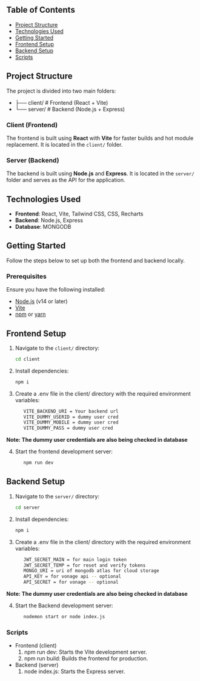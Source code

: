 
## Table of Contents

- [Project Structure](#project-structure)
- [Technologies Used](#technologies-used)
- [Getting Started](#getting-started)
- [Frontend Setup](#frontend-setup)
- [Backend Setup](#backend-setup)
- [Scripts](#scripts)

## Project Structure

The project is divided into two main folders:<br/> 
  - ├── client/ # Frontend (React + Vite) <br/>
  - └── server/ # Backend (Node.js + Express)

### Client (Frontend)

The frontend is built using **React** with **Vite** for faster builds and hot module replacement. It is located in the `client/` folder.

### Server (Backend)

The backend is built using **Node.js** and **Express**. It is located in the `server/` folder and serves as the API for the application.

## Technologies Used

- **Frontend**: React, Vite, Tailwind CSS, CSS, Recharts
- **Backend**: Node.js, Express
- **Database**: MONGODB

## Getting Started

Follow the steps below to set up both the frontend and backend locally.

### Prerequisites

Ensure you have the following installed:

- [Node.js](https://nodejs.org/) (v14 or later)
- [Vite](https://vitejs.dev/)
- [npm](https://www.npmjs.com/) or [yarn](https://yarnpkg.com/)

## Frontend Setup

1. Navigate to the `client/` directory:
   ```bash
   cd client
   ```
   
2. Install dependencies:
   ```bash
   npm i
   ```
3. Create a .env file in the client/ directory with the required environment variables:
   ```bash
      VITE_BACKEND_URI = Your backend url
      VITE_DUMMY_USERID = dummy user cred
      VITE_DUMMY_MOBILE = dummy user cred
      VITE_DUMMY_PASS = dummy user cred
   ```
**Note: The dummy user credentials are also being checked in database**

4. Start the frontend development server:
   
   ```bash
      npm run dev
   ```
## Backend Setup

1. Navigate to the `server/` directory:
   ```bash
   cd server
   ```
   
2. Install dependencies:
   ```bash
   npm i
   ```
3. Create a .env file in the client/ directory with the required environment variables:
   ```bash
      JWT_SECRET_MAIN = for main login token
      JWT_SECRET_TEMP = for reset and verify tokens
      MONGO_URI = uri of mongodb atlas for cloud storage
      API_KEY = for vonage api -- optional 
      API_SECRET = for vonage -- optional
   ```
**Note: The dummy user credentials are also being checked in database**

4. Start the Backend development server:
   
   ```bash
      nodemon start or node index.js
   ```
### Scripts
- Frontend (client)
  1. npm run dev: Starts the Vite development server.
  2. npm run build: Builds the frontend for production.
 - Backend (server)
    1. node index.js: Starts the Express server.
